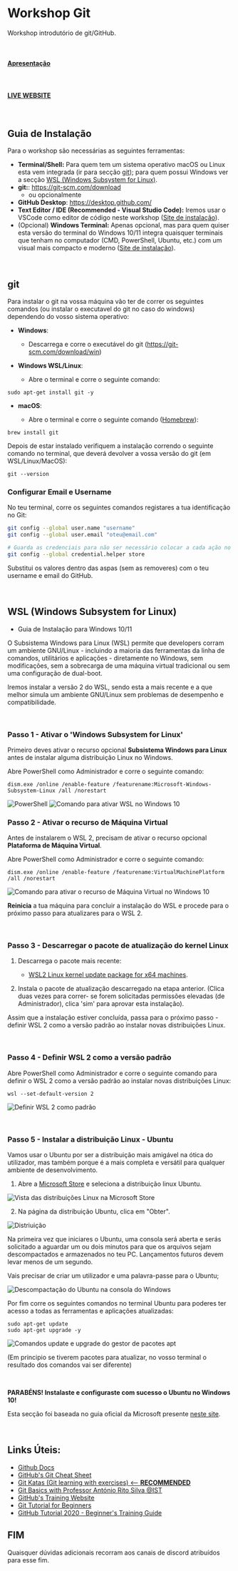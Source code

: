 # **Workshop Git** 
Workshop introdutório de git/GitHub.

<br />

#### [Apresentação](https://docs.google.com/presentation/d/1FAv3SRHo3dmo0lbiZKfJDwJLbDyXb00IzlbcZHiW8XU/edit?usp=sharing)

<br />

#### [LIVE WEBSITE](https://hackerschool.github.io/git_workshop/)

<br />

## **Guia de Instalação**

Para o workshop são necessárias as seguintes ferramentas:
 - **Terminal/Shell:** Para quem tem um sistema operativo macOS ou Linux esta vem integrada (ir para secção [git](##git)); para quem possui Windows ver a secção [WSL (Windows Subsystem for Linux)](#wsl-windows-subsystem-for-linux).
 - **git:**: https://git-scm.com/download  
	- ou opcionalmente
 - **GitHub Desktop**: https://desktop.github.com/
 - **Text Editor / IDE (Recommended - Visual Studio Code):** Iremos usar o VSCode como editor de código neste workshop ([Site de instalação](https://code.visualstudio.com/)).
 - (Opcional) **Windows Terminal:** Apenas opcional, mas para quem quiser esta versão do terminal do Windows 10/11 integra quaisquer terminais que tenham no computador (CMD, PowerShell, Ubuntu, etc.) com um visual mais compacto e moderno ([Site de instalação](https://docs.microsoft.com/en-us/windows/terminal/get-started)).

<br />

## **git**

Para instalar o git na vossa máquina vão ter de correr os seguintes comandos (ou instalar o executavel do git no caso do windows) dependendo do vosso sistema operativo:

- **Windows**:

  - Descarrega e corre o executável do git (https://git-scm.com/download/win)


- **Windows WSL/Linux**:

  - Abre o terminal e corre o seguinte comando:

```
sudo apt-get install git -y 
```

- **macOS**:

  - Abre o terminal e corre o seguinte comando ([Homebrew](https://brew.sh/)): 

```
brew install git
```

Depois de estar instalado verifiquem a instalação correndo o seguinte comando no terminal, que deverá devolver a vossa versão do git (em WSL/Linux/MacOS):
```
git --version
```

### Configurar Email e Username

No teu terminal, corre os seguintes comandos registares a tua identificação no Git:

```bash
git config --global user.name "username"
git config --global user.email "oteu@email.com"

# Guarda as credenciais para não ser necessário colocar a cada ação no git (opcional)
git config --global credential.helper store
```

Substitui os valores dentro das aspas (sem as removeres) com o teu username e email do GitHub.


<br />

## **WSL (Windows Subsystem for Linux)**

- Guia de Instalação para Windows 10/11

O Subsistema Windows para Linux (WSL) permite que developers corram um ambiente GNU/Linux - incluindo a maioria das ferramentas da linha de comandos, utilitários e aplicações - diretamente no Windows, sem modificações, sem a sobrecarga de uma máquina virtual tradicional ou sem uma configuração de dual-boot.

Iremos instalar a versão 2 do WSL, sendo esta a mais recente e a que melhor simula um ambiente GNU/Linux sem problemas de desempenho e compatibilidade.

<br />

### **Passo 1 - Ativar o 'Windows Subsystem for Linux'**

Primeiro deves ativar o recurso opcional **Subsistema Windows para Linux** antes de instalar alguma distribuição Linux no Windows.

Abre PowerShell como Administrador e corre o seguinte comando:
```
dism.exe /online /enable-feature /featurename:Microsoft-Windows-Subsystem-Linux /all /norestart
```
![PowerShell](https://i.imgur.com/shjnI9o.png)
![Comando para ativar WSL no Windows 10](https://i.imgur.com/DkGwscS.png)

### **Passo 2 - Ativar o recurso de Máquina Virtual**

Antes de instalarem o WSL 2, precisam de ativar o recurso opcional **Plataforma de Máquina Virtual**.

Abre PowerShell como Administrador e corre o seguinte comando:
```
dism.exe /online /enable-feature /featurename:VirtualMachinePlatform /all /norestart
```
![Comando para ativar o recurso de Máquina Virtual no Windows 10](https://i.imgur.com/saAhY4L.png)


**Reinicia** a tua máquina para concluir a instalação do WSL e procede para o próximo passo para atualizares para o WSL 2.

<br />

### **Passo 3 - Descarregar o pacote de atualização do kernel Linux**

1.  Descarrega o pacote mais recente:
    - [WSL2 Linux kernel update package for x64 machines](https://wslstorestorage.blob.core.windows.net/wslblob/wsl_update_x64.msi).

2.  Instala o pacote de atualização descarregado na etapa anterior. (Clica duas vezes para correr- se forem solicitadas permissões elevadas (de Administrador), clica 'sim' para aprovar esta instalação).

Assim que a instalação estiver concluída, passa para o próximo passo - definir WSL 2 como a versão padrão ao instalar novas distribuições Linux. 

<br />

### **Passo 4 - Definir WSL 2 como a versão padrão**

Abre PowerShell como Administrador e corre o seguinte comando para definir o WSL 2 como a versão padrão ao instalar novas distribuições Linux:
```
wsl --set-default-version 2
```
![Definir WSL 2 como padrão](https://i.imgur.com/FZb5xna.png)

<br />

### **Passo 5 - Instalar a distribuição Linux - Ubuntu**

Vamos usar o Ubuntu por ser a distribuição mais amigável na ótica do utilizador, mas também porque é a mais completa e versátil para qualquer ambiente de desenvolvimento.

1.  Abre a [Microsoft Store](https://aka.ms/wslstore)  e seleciona a distribuição linux Ubuntu.

![Vista das distribuições Linux na Microsoft Store](https://docs.microsoft.com/pt-pt/windows/wsl/media/store.png)
    
  
2.  Na página da distribuição Ubuntu, clica em "Obter".
    
![Distriuição](https://docs.microsoft.com/pt-pt/windows/wsl/media/ubuntustore.png)
    

Na primeira vez que iniciares o Ubuntu, uma consola será aberta e serás solicitado a aguardar um ou dois minutos para que os arquivos sejam descompactados e armazenados no teu PC. Lançamentos futuros devem levar menos de um segundo.

Vais precisar de criar um utilizador e uma palavra-passe para o Ubuntu;

![Descompactação do Ubuntu na consola do Windows](https://docs.microsoft.com/pt-pt/windows/wsl/media/ubuntuinstall.png)

Por fim corre os seguintes comandos no terminal Ubuntu para poderes ter acesso a todas as ferramentas e aplicações atualizadas:
```
sudo apt-get update
sudo apt-get upgrade -y
```
![Comandos update e upgrade do gestor de pacotes apt](https://i.imgur.com/wTktB3Y.png)

(Em principio se tiverem pacotes para atualizar, no vosso terminal o resultado dos comandos vai ser diferente)

<br />

**PARABÉNS! Instalaste e configuraste com sucesso o Ubuntu no Windows 10!**

Esta secção foi baseada no guia oficial da Microsoft presente [neste site](https://docs.microsoft.com/pt-pt/windows/wsl/install-win10).


<br />

## **Links Úteis:**

 - [Github Docs](https://docs.github.com/en)
 - [GitHub's Git Cheat Sheet](https://training.github.com/downloads/github-git-cheat-sheet.pdf)
 - [Git Katas (Git learning with exercises) <-- **RECOMMENDED**](https://github.com/eficode-academy/git-katas)
 - [Git Basics with Professor António Rito Silva @IST](https://www.youtube.com/watch?v=MK-_CLSgDmc)
 - [GitHub's Training Website](https://try.github.io/)
 - [Git Tutorial for Beginners](https://youtu.be/XF99kTmS2gg)
 - [GitHub Tutorial 2020 - Beginner's Training Guide](https://youtu.be/iv8rSLsi1xo)


## **FIM**
Quaisquer dúvidas adicionais recorram aos canais de discord atribuídos para esse fim.
